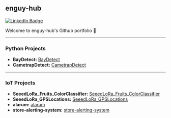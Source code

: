 ## enguy-hub

[![LinkedIn Badge](https://img.shields.io/badge/My-LinkedIn-blue)](https://www.linkedin.com/in/hien-n-20ab20a5/)

Welcome to enguy-hub's Github portfolio :wave:

---

### Python Projects

- **BayDetect:** [BayDetect](https://github.com/enguy-hub/BayDetect)
- **CametrapDetect:** [CametrapDetect](https://github.com/enguy-hub/CamtrapDetect)
---

### IoT Projects

- **SeeedLoRa_Fruits_ColorClassifier:** [SeeedLoRa_Fruits_ColorClassifier](https://github.com/enguy-hub/SeeedLoRa_Fruits_ColorClassifier)
- **SeeedLoRa_GPSLocations:** [SeeedLoRa_GPSLocations](https://github.com/enguy-hub/SeeedLoRa_GPSLocations)
- **alarum:** [alarum](https://github.com/enguy-hub/alarum)
- **store-alerting-system:** [store-alerting-system](https://github.com/enguy-hub/store-alerting-system)
